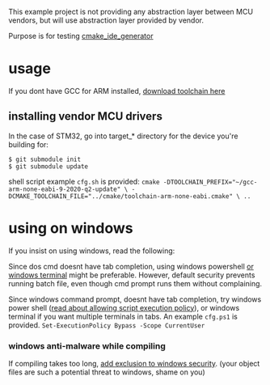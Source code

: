 This example project is not providing any abstraction layer between MCU vendors, but will use abstraction layer provided by vendor.

Purpose is for testing [cmake_ide_generator]([https://github.com/dudmuck/cmake_ide_generator)

#  usage
If you dont have GCC for ARM installed, [download toolchain here]([https://developer.arm.com/tools-and-software/open-source-software/developer-tools/gnu-toolchain/gnu-rm/downloads](https://developer.arm.com/tools-and-software/open-source-software/developer-tools/gnu-toolchain/gnu-rm/downloads))

## installing vendor MCU drivers
In the case of STM32, go into target_* directory for the device you're building for:

```
$ git submodule init
$ git submodule update
```

shell script example ``cfg.sh`` is provided:
``cmake -DTOOLCHAIN_PREFIX="~/gcc-arm-none-eabi-9-2020-q2-update" \
      -DCMAKE_TOOLCHAIN_FILE="../cmake/toolchain-arm-none-eabi.cmake" \
    ..``

# using on windows
If you insist on using windows, read the following:

Since dos cmd doesnt have tab completion, using windows powershell [or windows terminal]([https://www.microsoft.com/en-us/p/windows-terminal/9n0dx20hk701?activetab=pivot:overviewtab](https://www.microsoft.com/en-us/p/windows-terminal/9n0dx20hk701?activetab=pivot:overviewtab)) might be preferable.  However, default security prevents running batch file, even though cmd prompt runs them without complaining.

Since windows command prompt, doesnt have tab completion, try windows power shell ([read about allowing script execution policy](https://blog.netspi.com/15-ways-to-bypass-the-powershell-execution-policy/)), or windows terminal if you want multiple terminals in tabs.  An example ``cfg.ps1`` is provided.
``Set-ExecutionPolicy Bypass -Scope CurrentUser
``
### windows anti-malware while compiling
If compiling takes too long, [add exclusion to windows security](https://support.microsoft.com/en-us/help/4028485/windows-10-add-an-exclusion-to-windows-security).
(your object files are such a potential threat to windows, shame on you)

